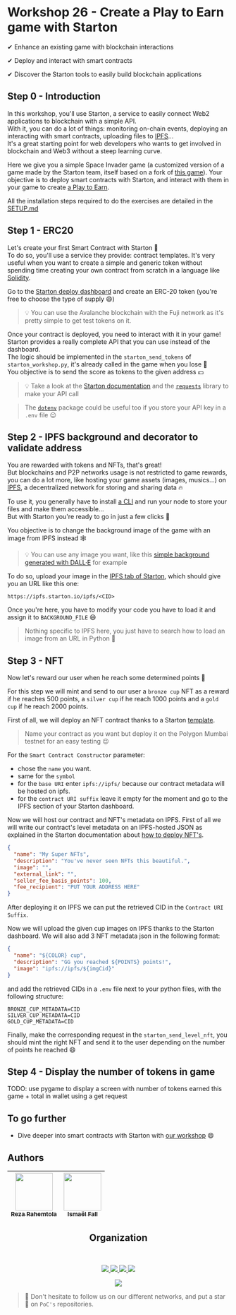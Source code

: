 # Workshop 26 - Create a Play to Earn game with Starton

✔ Enhance an existing game with blockchain interactions

✔ Deploy and interact with smart contracts

✔ Discover the Starton tools to easily build blockchain applications


## Step 0 - Introduction

In this workshop, you'll use Starton, a service to easily connect Web2 applications to blockchain with a simple API.  
With it, you can do a lot of things: monitoring on-chain events, deploying an interacting with smart contracts, uploading files to [IPFS](https://ipfs.tech/)...  
It's a great starting point for web developers who wants to get involved in blockchain and Web3 without a steep learning curve.

Here we give you a simple Space Invader game (a customized version of a game made by the Starton team, itself based on a fork of [this game](https://github.com/leerob/space-invaders)). Your objective is to deploy smart contracts with Starton, and interact with them in your game to create [a Play to Earn](https://decrypt.co/resources/what-are-play-to-earn-games-how-players-are-making-a-living-with-nfts).

All the installation steps required to do the exercises are detailed in the [SETUP.md](./SETUP.md)

## Step 1 - ERC20

Let's create your first Smart Contract with Starton 🚀<br>
To do so, you'll use a service they provide: contract templates. It's very useful when you want to create a simple and generic token without spending time creating your own contract from scratch in a language like [Solidity](https://docs.soliditylang.org/).

Go to the [Starton deploy dashboard](https://app.starton.io/templates) and create an ERC-20 token (you're free to choose the type of supply 😄)

> 💡 You can use the Avalanche blockchain with the Fuji network as it's pretty simple to get test tokens on it.

Once your contract is deployed, you need to interact with it in your game!<br>
Starton provides a really complete API that you can use instead of the dashboard.<br>
The logic should be implemented in the `starton_send_tokens` of `starton_workshop.py`, it's already called in the game when you lose 👾<br>
You objective is to send the score as tokens to the given address 💵

> 💡 Take a look at the [Starton documentation](https://docs.starton.io/) and the [`requests`](https://requests.readthedocs.io/en/latest/) library to make your API call

> The [`dotenv`](https://pypi.org/project/python-dotenv/) package could be useful too if you store your API key in a `.env` file 😉


## Step 2 - IPFS background and decorator to validate address
You are rewarded with tokens and NFTs, that's great!  
But blockchains and P2P networks usage is not restricted to game rewards, you can do a lot more, like hosting your game assets (images, musics...) on [IPFS](https://ipfs.tech/), a decentralized network for storing and sharing data 🔥

To use it, you generally have to install [a CLI](https://ipfs.io/#install) and run your node to store your files and make them accessible...  
But with Starton you're ready to go in just a few clicks 🤩

You objective is to change the background image of the game with an image from IPFS instead 🕸️  
> 💡 You can use any image you want, like this [simple background generated with DALL·E](https://labs.openai.com/s/o7FRxbyER0wGMAy8umPYrGTu) for example

To do so, upload your image in the [IPFS tab of Starton](https://app.starton.io/ipfs), which should give you an URL like this one:
```
https://ipfs.starton.io/ipfs/<CID>
```

Once you're here, you have to modify your code you have to load it and assign it to `BACKGROUND_FILE` 😄

> Nothing specific to IPFS here, you just have to search how to load an image from an URL in Python 🔎

## Step 3 - NFT
Now let's reward our user when he reach some determined points 🎉

For this step we will mint and send to our user a `bronze cup` NFT as a reward if he reaches 500 points, a `silver cup` if he reach 1000 points and a `gold cup` if he reach 2000 points. 

First of all, we will deploy an NFT contract thanks to a Starton [template](https://app.starton.io/templates/sct_e851adefe4494fc991207b2c37ed8a83).

> Name your contract as you want but deploy it on the Polygon Mumbai testnet for an easy testing 😉

For the `Smart Contract Constructor` parameter:
- chose the `name` you want.
- same for the `symbol`
- for the `base URI` enter `ipfs://ipfs/` because our contract metadata will be hosted on ipfs. 
- for the `contract URI suffix` leave it empty for the moment and go to the IPFS section of your Starton dashboard.

Now we will host our contract and NFT's metadata on IPFS. 
First of all we will write our contract's level metadata on an IPFS-hosted JSON as explained in the Starton documentation about [how to deploy NFT's](https://docs.starton.io/tutorials/deploy-your-nfts-on-blockchain-with-starton#d139).

```json
{
  "name": "My Super NFTs",
  "description": "You've never seen NFTs this beautiful.",
  "image": "",
  "external_link": "",
  "seller_fee_basis_points": 100,
  "fee_recipient": "PUT YOUR ADDRESS HERE"
}
```

After deploying it on IPFS we can put the retrieved CID in the `Contract URI Suffix`.

Now we will upload the given cup images on IPFS thanks to the Starton dashboard. We will also add 3 NFT metadata json in the following format:

```json
{
  "name": "${COLOR} cup",
  "description": "GG you reached ${POINTS} points!",
  "image": "ipfs://ipfs/${imgCid}"
}
```

and add the retrieved CIDs in a `.env` file next to your python files, with the following structure:
```env
BRONZE_CUP_METADATA=CID
SILVER_CUP_METADATA=CID
GOLD_CUP_METADATA=CID
```

Finally, make the corresponding request in the `starton_send_level_nft`,
 you should mint the right NFT and send it to the user depending on the number of points he reached 😄

## Step 4 - Display the number of tokens in game
TODO: use pygame to display a screen with number of tokens earned this game + total in wallet using a get request

## To go further

- Dive deeper into smart contracts with Starton with [our workshop](https://github.com/PoCInnovation/Workshops/tree/master/p2p/2.Starton_Smart_Contracts) 😄

## Authors

| [<img src="https://github.com/RezaRahemtola.png?size=85" width=85><br><sub>Reza Rahemtola</sub>](https://github.com/RezaRahemtola) | [<img src="https://github.com/Doozers.png?size=85" width=85><br><sub>Ismaël Fall</sub>](https://github.com/Doozers)
| :---: | :---: |
<h2 align=center>
Organization
</h2>
<br/>
<p align='center'>
    <a href="https://www.linkedin.com/company/pocinnovation/mycompany/">
        <img src="https://img.shields.io/badge/LinkedIn-0077B5?style=for-the-badge&logo=linkedin&logoColor=white">
    </a>
    <a href="https://www.instagram.com/pocinnovation/">
        <img src="https://img.shields.io/badge/Instagram-E4405F?style=for-the-badge&logo=instagram&logoColor=white">
    </a>
    <a href="https://twitter.com/PoCInnovation">
        <img src="https://img.shields.io/badge/Twitter-1DA1F2?style=for-the-badge&logo=twitter&logoColor=white">
    </a>
    <a href="https://discord.com/invite/Yqq2ADGDS7">
        <img src="https://img.shields.io/badge/Discord-7289DA?style=for-the-badge&logo=discord&logoColor=white">
    </a>
</p>
<p align=center>
    <a href="https://www.poc-innovation.fr/">
        <img src="https://img.shields.io/badge/WebSite-1a2b6d?style=for-the-badge&logo=GitHub Sponsors&logoColor=white">
    </a>
</p>

> :rocket: Don't hesitate to follow us on our different networks, and put a star 🌟 on `PoC's` repositories.